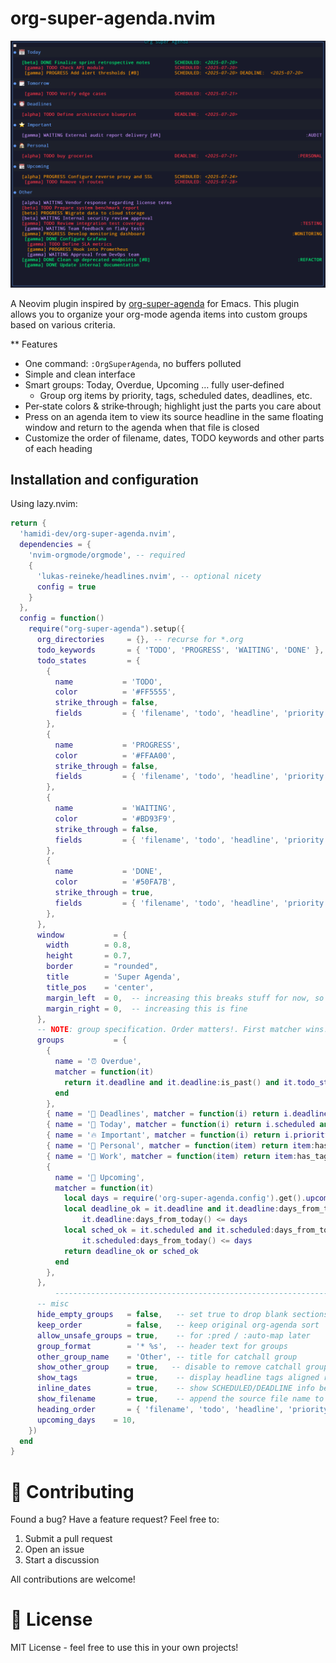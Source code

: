 # org-super-agenda.nvim

![org-super-agenda](screenshots/org-super-agenda.png)

A Neovim plugin inspired by [org-super-agenda](https://github.com/alphapapa/org-super-agenda) for Emacs. This plugin allows you to organize your org-mode agenda items into custom groups based on various criteria.

** Features
- One command: `:OrgSuperAgenda`, no buffers polluted
- Simple and clean interface
- Smart groups: Today, Overdue, Upcoming … fully user‑defined
  - Group org items by priority, tags, scheduled dates, deadlines, etc.
- Per‑state colors & strike‑through; highlight just the parts you care about
- Press <CR> on an agenda item to view its source headline in the same floating window and return to the agenda when that file is closed
- Customize the order of filename, dates, TODO keywords and other parts of each heading

## Installation and configuration

Using lazy.nvim:

```lua
return {
  'hamidi-dev/org-super-agenda.nvim',
  dependencies = {
    'nvim-orgmode/orgmode', -- required
    {
      'lukas-reineke/headlines.nvim', -- optional nicety
      config = true
    }
  },
  config = function()
    require("org-super-agenda").setup({
      org_directories     = {}, -- recurse for *.org
      todo_keywords       = { 'TODO', 'PROGRESS', 'WAITING', 'DONE' },
      todo_states         = {
        {
          name           = 'TODO',
          color          = '#FF5555',
          strike_through = false,
          fields         = { 'filename', 'todo', 'headline', 'priority', 'date', 'tags' },
        },
        {
          name           = 'PROGRESS',
          color          = '#FFAA00',
          strike_through = false,
          fields         = { 'filename', 'todo', 'headline', 'priority', 'date', 'tags' },
        },
        {
          name           = 'WAITING',
          color          = '#BD93F9',
          strike_through = false,
          fields         = { 'filename', 'todo', 'headline', 'priority', 'date', 'tags' },
        },
        {
          name           = 'DONE',
          color          = '#50FA7B',
          strike_through = true,
          fields         = { 'filename', 'todo', 'headline', 'priority', 'date', 'tags' },
        },
      },
      window           = {
        width        = 0.8,
        height       = 0.7,
        border       = "rounded",
        title        = 'Super Agenda',
        title_pos    = 'center',
        margin_left  = 0,  -- increasing this breaks stuff for now, so use with care
        margin_right = 0,  -- increasing this is fine
      },
      -- NOTE: group specification. Order matters!. First matcher wins!
      groups           = {
        {
          name = '⏰ Overdue',
          matcher = function(it)
            return it.deadline and it.deadline:is_past() and it.todo_state ~= 'DONE'
          end
        },
        { name = '📍 Deadlines', matcher = function(i) return i.deadline ~= nil end },
        { name = '📅 Today', matcher = function(i) return i.scheduled and i.scheduled:is_today() end },
        { name = '🔥 Important', matcher = function(i) return i.priority == 'A' end },
        { name = '🏡 Personal', matcher = function(item) return item:has_tag('personal') end },
        { name = '💼 Work', matcher = function(item) return item:has_tag('work') end },
        {
          name = '📆 Upcoming',
          matcher = function(it)
            local days = require('org-super-agenda.config').get().upcoming_days or 10
            local deadline_ok = it.deadline and it.deadline:days_from_today() >= 0 and
                it.deadline:days_from_today() <= days
            local sched_ok = it.scheduled and it.scheduled:days_from_today() >= 0 and
                it.scheduled:days_from_today() <= days
            return deadline_ok or sched_ok
          end
        },
      },
          ---------------------------------------------------------------------------
      -- misc
      hide_empty_groups   = false,   -- set true to drop blank sections
      keep_order          = false,   -- keep original org‑agenda sort
      allow_unsafe_groups = true,    -- for :pred / :auto-map later
      group_format        = '* %s',  -- header text for groups
      other_group_name    = 'Other', -- title for catchall group
      show_other_group    = true,   -- disable to remove catchall group
      show_tags           = true,    -- display headline tags aligned right
      inline_dates        = true,    -- show SCHEDULED/DEADLINE info before TODO
      show_filename       = true,    -- append the source file name to headings
      heading_order       = { 'filename', 'todo', 'headline', 'priority', 'date' },
      upcoming_days    = 10,
    })
  end
}
```

# 🤝 Contributing

Found a bug? Have a feature request? Feel free to:

1. Submit a pull request
2. Open an issue
3. Start a discussion

All contributions are welcome! 

# 📄 License

MIT License - feel free to use this in your own projects!
